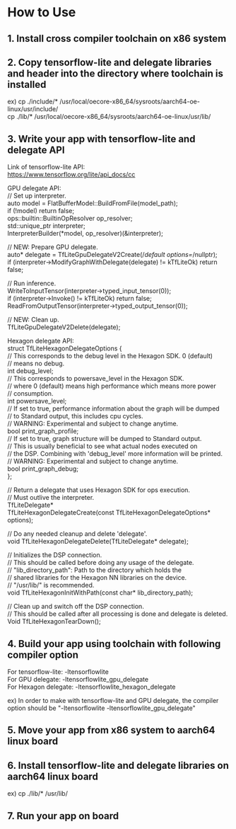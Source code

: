 # How to Use

## 1. Install cross compiler toolchain on x86 system


## 2. Copy tensorflow-lite and delegate libraries and header into the directory where toolchain is installed

ex)
cp ./include/* /usr/local/oecore-x86_64/sysroots/aarch64-oe-linux/usr/include/  
cp ./lib/* /usr/local/oecore-x86_64/sysroots/aarch64-oe-linux/usr/lib/  


## 3. Write your app with tensorflow-lite and delegate API

Link of tensorflow-lite API:  
https://www.tensorflow.org/lite/api_docs/cc  

GPU delegate API:  
// Set up interpreter.  
auto model = FlatBufferModel::BuildFromFile(model_path);  
if (!model) return false;  
ops::builtin::BuiltinOpResolver op_resolver;  
std::unique_ptr<Interpreter> interpreter;  
InterpreterBuilder(*model, op_resolver)(&interpreter);  

// NEW: Prepare GPU delegate.  
auto* delegate = TfLiteGpuDelegateV2Create(/*default options=*/nullptr);  
if (interpreter->ModifyGraphWithDelegate(delegate) != kTfLiteOk) return false;  

// Run inference.  
WriteToInputTensor(interpreter->typed_input_tensor<float>(0));  
if (interpreter->Invoke() != kTfLiteOk) return false;  
ReadFromOutputTensor(interpreter->typed_output_tensor<float>(0));  

// NEW: Clean up.  
TfLiteGpuDelegateV2Delete(delegate);  

Hexagon delegate API:  
struct TfLiteHexagonDelegateOptions {  
  // This corresponds to the debug level in the Hexagon SDK. 0 (default)  
  // means no debug.  
  int debug_level;  
  // This corresponds to powersave_level in the Hexagon SDK.  
  // where 0 (default) means high performance which means more power  
  // consumption.  
  int powersave_level;  
  // If set to true, performance information about the graph will be dumped  
  // to Standard output, this includes cpu cycles.  
  // WARNING: Experimental and subject to change anytime.  
  bool print_graph_profile;  
  // If set to true, graph structure will be dumped to Standard output.  
  // This is usually beneficial to see what actual nodes executed on  
  // the DSP. Combining with 'debug_level' more information will be printed.  
  // WARNING: Experimental and subject to change anytime.  
  bool print_graph_debug;  
};  

// Return a delegate that uses Hexagon SDK for ops execution.  
// Must outlive the interpreter.  
TfLiteDelegate*  
TfLiteHexagonDelegateCreate(const TfLiteHexagonDelegateOptions* options);  

// Do any needed cleanup and delete 'delegate'.  
void TfLiteHexagonDelegateDelete(TfLiteDelegate* delegate);  

// Initializes the DSP connection.  
// This should be called before doing any usage of the delegate.  
// "lib_directory_path": Path to the directory which holds the  
// shared libraries for the Hexagon NN libraries on the device.  
// "/usr/lib/" is recommended.  
void TfLiteHexagonInitWithPath(const char* lib_directory_path);  

// Clean up and switch off the DSP connection.  
// This should be called after all processing is done and delegate is deleted.  
Void TfLiteHexagonTearDown();  


## 4. Build your app using toolchain with following compiler option  
For tensorflow-lite: -ltensorflowlite  
For GPU delegate: -ltensorflowlite_gpu_delegate  
For Hexagon delegate: -ltensorflowlite_hexagon_delegate  

ex) In order to make with tensorflow-lite and GPU delegate, the compiler option should be "-ltensorflowlite -ltensorflowlite_gpu_delegate"  


## 5. Move your app from x86 system to aarch64 linux board


## 6. Install tensorflow-lite and delegate libraries on aarch64 linux board

ex)
cp ./lib/* /usr/lib/ 


## 7. Run your app on board

